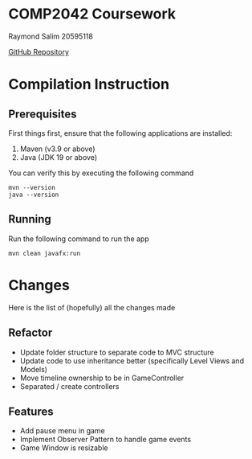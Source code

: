 # COMP2042 Coursework
Raymond Salim 20595118

[GitHub Repository](https://github.com/RaymondSalim/U_COMP2042_CW1)

# Compilation Instruction

## Prerequisites

First things first, ensure that the following applications are installed:

1. Maven (v3.9 or above)
2. Java (JDK 19 or above)

You can verify this by executing the following command

```shell
mvn --version
java --version
```

## Running

Run the following command to run the app

```shell
mvn clean javafx:run
```

# Changes
Here is the list of (hopefully) all the changes made

## Refactor
- Update folder structure to separate code to MVC structure
- Update code to use inheritance better (specifically Level Views and Models)
- Move timeline ownership to be in GameController
- Separated / create controllers

## Features
- Add pause menu in game
- Implement Observer Pattern to handle game events
- Game Window is resizable